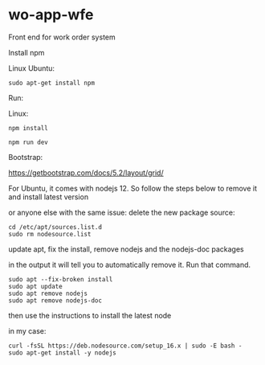 # wo-app-wfe
Front end for work order system

Install npm

Linux Ubuntu:

```sudo apt-get install npm```


Run:

Linux:

```npm install```

```npm run dev```

Bootstrap:

https://getbootstrap.com/docs/5.2/layout/grid/


For Ubuntu, it comes with nodejs 12. So follow the steps below to remove it and install latest version

or anyone else with the same issue: delete the new package source:

```
cd /etc/apt/sources.list.d 
sudo rm nodesource.list
```
update apt, fix the install, remove nodejs and the nodejs-doc packages

in the output it will tell you to automatically remove it. Run that command.

```
sudo apt --fix-broken install
sudo apt update
sudo apt remove nodejs
sudo apt remove nodejs-doc
```
then use the instructions to install the latest node

in my case:

```
curl -fsSL https://deb.nodesource.com/setup_16.x | sudo -E bash -
sudo apt-get install -y nodejs
```